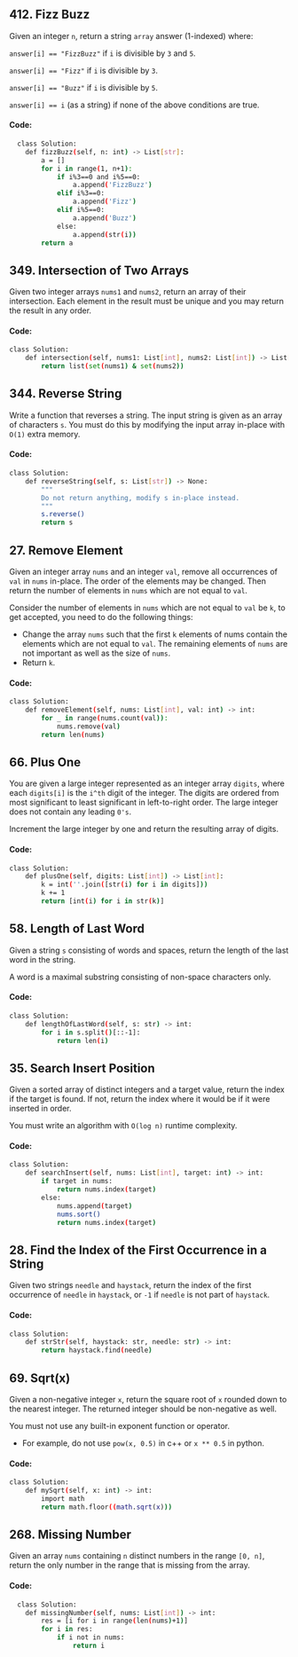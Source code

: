 
## 412. Fizz Buzz

Given an integer `n`, return a string `array` answer (1-indexed) where:

`answer[i] == "FizzBuzz"` if `i` is divisible by `3` and `5`.

`answer[i] == "Fizz"` if `i` is divisible by `3`.

`answer[i] == "Buzz"` if `i` is divisible by `5`.

`answer[i] == i` (as a string) if none of the above conditions are true.

#### Code: 

```bash
  class Solution:
    def fizzBuzz(self, n: int) -> List[str]:
        a = []
        for i in range(1, n+1):
            if i%3==0 and i%5==0:
                a.append('FizzBuzz')
            elif i%3==0:
                a.append('Fizz')
            elif i%5==0:
                a.append('Buzz')
            else:
                a.append(str(i))
        return a
```

## 349. Intersection of Two Arrays

Given two integer arrays `nums1` and `nums2`, return an array of their 
intersection. Each element in the result must be unique and you may return the result in any order.

#### Code: 

```bash
class Solution:
    def intersection(self, nums1: List[int], nums2: List[int]) -> List[int]:
        return list(set(nums1) & set(nums2))
```

## 344. Reverse String

Write a function that reverses a string. The input string is given as an array of characters `s`.
You must do this by modifying the input array in-place with `O(1)` extra memory.

#### Code: 

```bash
class Solution:
    def reverseString(self, s: List[str]) -> None:
        """
        Do not return anything, modify s in-place instead.
        """
        s.reverse()
        return s   
```

## 27. Remove Element

Given an integer array `nums` and an integer `val`, remove all occurrences of `val` in `nums` in-place. The order of the elements may be changed. Then return the number of elements in `nums` which are not equal to `val`.

Consider the number of elements in `nums` which are not equal to `val` be `k`, to get accepted, you need to do the following things:

- Change the array `nums` such that the first `k` elements of nums contain the elements which are not equal to `val`. The remaining elements of `nums` are not important as well as the size of `nums`.
- Return `k`.

#### Code: 

```bash
class Solution:
    def removeElement(self, nums: List[int], val: int) -> int:
        for _ in range(nums.count(val)): 
            nums.remove(val)
        return len(nums)
```

## 66. Plus One

You are given a large integer represented as an integer array `digits`, where each `digits[i]` is the `i^th` digit of the integer. The digits are ordered from most significant to least significant in left-to-right order. The large integer does not contain any leading `0's`.

Increment the large integer by one and return the resulting array of digits.

#### Code: 

```bash
class Solution:
    def plusOne(self, digits: List[int]) -> List[int]:
        k = int(''.join([str(i) for i in digits]))
        k += 1
        return [int(i) for i in str(k)]
```

## 58. Length of Last Word

Given a string `s` consisting of words and spaces, return the length of the last word in the string.

A word is a maximal substring consisting of non-space characters only.

#### Code: 

```bash
class Solution:
    def lengthOfLastWord(self, s: str) -> int:
        for i in s.split()[::-1]:
            return len(i)
```

## 35. Search Insert Position

Given a sorted array of distinct integers and a target value, return the index if the target is found. If not, return the index where it would be if it were inserted in order.

You must write an algorithm with `O(log n)` runtime complexity.

#### Code: 

```bash
class Solution:
    def searchInsert(self, nums: List[int], target: int) -> int:
        if target in nums:
            return nums.index(target)
        else:
            nums.append(target)
            nums.sort() 
            return nums.index(target)
```

## 28. Find the Index of the First Occurrence in a String

Given two strings `needle` and `haystack`, return the index of the first occurrence of `needle` in `haystack`, or `-1` if `needle` is not part of `haystack`.

#### Code: 

```bash
class Solution:
    def strStr(self, haystack: str, needle: str) -> int:
        return haystack.find(needle)
```

## 69. Sqrt(x)

Given a non-negative integer `x`, return the square root of `x` rounded down to the nearest integer. The returned integer should be non-negative as well.

You must not use any built-in exponent function or operator.

- For example, do not use `pow(x, 0.5)` in c++ or `x ** 0.5` in python.

#### Code: 

```bash
class Solution:
    def mySqrt(self, x: int) -> int:
        import math
        return math.floor((math.sqrt(x)))
```

## 268. Missing Number

Given an array `nums` containing `n` distinct numbers in the range `[0, n]`, return the only number in the range that is missing from the array.

#### Code: 

```bash
  class Solution:
    def missingNumber(self, nums: List[int]) -> int:
        res = [i for i in range(len(nums)+1)]
        for i in res:
            if i not in nums:
                return i
```


